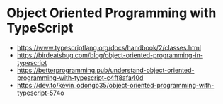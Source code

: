 # Object Oriented Programming with TypeScript

- https://www.typescriptlang.org/docs/handbook/2/classes.html
- https://birdeatsbug.com/blog/object-oriented-programming-in-typescript
- https://betterprogramming.pub/understand-object-oriented-programming-with-typescript-c4ff8afa40d
- https://dev.to/kevin_odongo35/object-oriented-programming-with-typescript-574o
